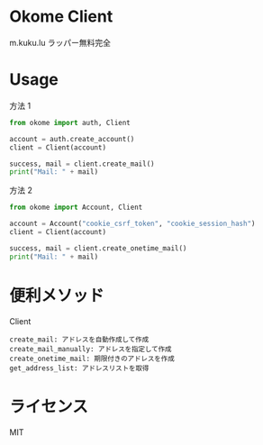 # Okome Client

m.kuku.lu ラッパー無料完全

# Usage

方法 1

```python
from okome import auth, Client

account = auth.create_account()
client = Client(account)

success, mail = client.create_mail()
print("Mail: " + mail)
```

方法 2

```python
from okome import Account, Client

account = Account("cookie_csrf_token", "cookie_session_hash")
client = Client(account)

success, mail = client.create_onetime_mail()
print("Mail: " + mail)
```

# 便利メソッド

Client

```
create_mail: アドレスを自動作成して作成
create_mail_manually: アドレスを指定して作成
create_onetime_mail: 期限付きのアドレスを作成
get_address_list: アドレスリストを取得
```

# ライセンス

MIT
